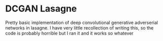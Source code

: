 # DCGAN Lasagne
Pretty basic implementation of deep convolutional generative adverserial networks in lasagne. I have very little recollection of writing this, so the code is probably horrible but I ran it and it works so whatever
